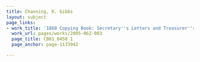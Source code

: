 ```yaml
---
title: Channing, R. Gibbs
layout: subject
page_links:
- work_title: '1860 Copying Book: Secretary''s Letters and Treasurer''s Letters, 2005.062.003  '
  work_url: pages/works/2005-062-003
  page_title: CB01_0450_1
  page_anchor: page-1133942

---
```

